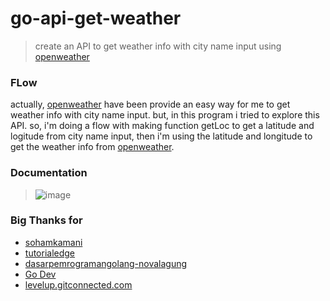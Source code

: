 # go-api-get-weather
> create an API to get weather info with city name input using [openweather](https://openweathermap.org/)

### FLow
actually, [openweather](https://openweathermap.org/) have been provide an easy way for me to get weather info with city name input. but, in this program i tried to explore this API. so, i'm doing a flow with making function getLoc to get a latitude and logitude from city name input, then i'm using the latitude and longitude to get the weather info from [openweather](https://openweathermap.org/).

### Documentation
> ![image](https://user-images.githubusercontent.com/37493831/193824861-bc0f10cf-2575-498e-b1f1-fe482bddbd6a.png)

### Big Thanks for
- [sohamkamani](https://www.sohamkamani.com/golang/json/)
- [tutorialedge](https://tutorialedge.net/golang/consuming-restful-api-with-go/)
- [dasarpemrogramangolang-novalagung](https://dasarpemrogramangolang.novalagung.com/A-client-http-request-simple.html)
- [Go Dev](https://go.dev/talks/2015/json.slide#11)
- [levelup.gitconnected.com](https://levelup.gitconnected.com/consuming-a-rest-api-using-golang-b323602ba9d8)
